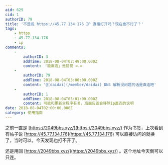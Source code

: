 ```yaml
---
aid: 629
cid: 1
authorID: 79
title: '不是说 https://45.77.134.176 IP 直接打开吗？现在也不行了？'
tags:
    - https
    - 45.77.134.176
    - ip
comments:
    -
        authorID: 3
        addTime: 2018-08-04T02:49:00.000Z
        content: 「能直连」是错觉 =.=
    -
        authorID: 79
        addTime: 2018-08-04T03:00:00.000Z
        content: '@[daidai](/member/daidai) DNS 解析没问题的话是直连吧'
    -
        authorID: 1
        addTime: 2018-08-04T05:01:00.000Z
        content: 可能和更新主程序有关，后面应该会移除ip直连的说明
date: 2018-08-04T02:00:00.000Z
category: 使用指南
---
```


之前一直是 [https://2049bbs.xyz/](https://2049bbs.xyz/) 作为书签，上次看到有帖子说 [https://45.77.134.176](https://45.77.134.176) 可以直接访问的就换了，当时可以，今天发现也打不开了。

还是用回 [https://2049bbs.xyz/](https://2049bbs.xyz/) 。这个地址今天倒可以只连。
